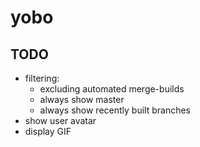 # yobo

## TODO

* filtering:
  * excluding automated merge-builds
  * always show master
  * always show recently built branches
* show user avatar
* display GIF
